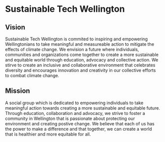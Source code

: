 # Sustainable Tech Wellington

## Vision

Sustainable Tech Wellington is commited to inspiring and empowering Wellingtonians to
take meaningful and measureable action to mitigate the effects of climate
change.  We envision a future where individuals, communities and organizations
come together to create a more sustainable and equitable world through
education, advocacy and collective action. We stirve to create an inclusive and
collaborative environment that celebrates diversity and encourages innovation
and creativity in our collective efforts to combat climate change.

## Mission

A social group which is dedicated to empowering individuals to take meaningful
action towards creating a more sustainable and equitable future. Through
education, collaboration and advocacy, we strive to foster a community in Wellington that is
passionate about protecting our environment and creating postive change. We
believe that each of us has the power to make a difference and that together,
we can create a world that is healthier and more equitable for all.
